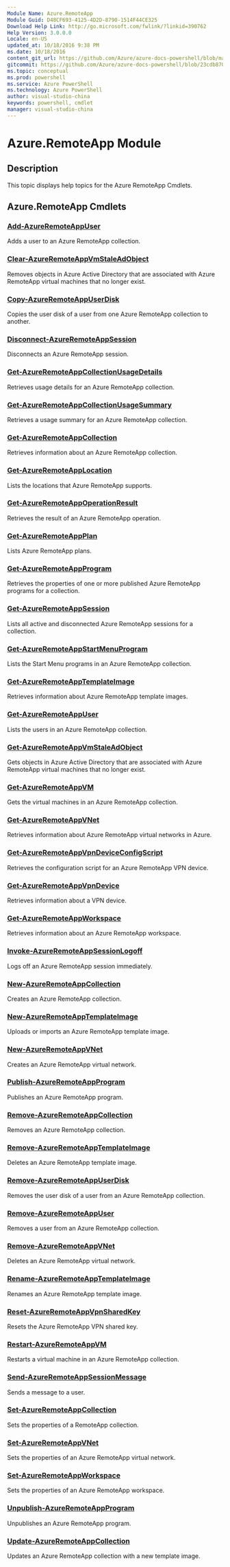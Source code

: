 ```yaml
---
Module Name: Azure.RemoteApp
Module Guid: D48CF693-4125-4D2D-8790-1514F44CE325
Download Help Link: http://go.microsoft.com/fwlink/?linkid=390762
Help Version: 3.0.0.0
Locale: en-US
updated_at: 10/18/2016 9:38 PM
ms.date: 10/18/2016
content_git_url: https://github.com/Azure/azure-docs-powershell/blob/master/azureps-cmdlets-docs/ServiceManagement/Azure.RemoteApp/v2.1.0/Azure.RemoteApp.md
gitcommit: https://github.com/Azure/azure-docs-powershell/blob/23cdb8705d4ab9807c0e21b238f3b134a7d49c7d/azureps-cmdlets-docs/ServiceManagement/Azure.RemoteApp/v2.1.0/Azure.RemoteApp.md
ms.topic: conceptual
ms.prod: powershell
ms.service: Azure PowerShell
ms.technology: Azure PowerShell
author: visual-studio-china
keywords: powershell, cmdlet
manager: visual-studio-china
---
```


# Azure.RemoteApp Module
## Description
This topic displays help topics for the Azure RemoteApp Cmdlets. 

## Azure.RemoteApp Cmdlets
### [Add-AzureRemoteAppUser](.\Add-AzureRemoteAppUser.md)
Adds a user to an Azure RemoteApp collection.


### [Clear-AzureRemoteAppVmStaleAdObject](.\Clear-AzureRemoteAppVmStaleAdObject.md)
Removes objects in Azure Active Directory that are associated with Azure RemoteApp virtual machines that no longer exist.


### [Copy-AzureRemoteAppUserDisk](.\Copy-AzureRemoteAppUserDisk.md)
Copies the user disk of a user from one Azure RemoteApp collection to another.


### [Disconnect-AzureRemoteAppSession](.\Disconnect-AzureRemoteAppSession.md)
Disconnects an Azure RemoteApp session.


### [Get-AzureRemoteAppCollectionUsageDetails](.\Get-AzureRemoteAppCollectionUsageDetails.md)
Retrieves usage details for an Azure RemoteApp collection.


### [Get-AzureRemoteAppCollectionUsageSummary](.\Get-AzureRemoteAppCollectionUsageSummary.md)
Retrieves a usage summary for an Azure RemoteApp collection.


### [Get-AzureRemoteAppCollection](.\Get-AzureRemoteAppCollection.md)
Retrieves information about an Azure RemoteApp collection.


### [Get-AzureRemoteAppLocation](.\Get-AzureRemoteAppLocation.md)
Lists the locations that Azure RemoteApp supports.


### [Get-AzureRemoteAppOperationResult](.\Get-AzureRemoteAppOperationResult.md)
Retrieves the result of an Azure RemoteApp operation.


### [Get-AzureRemoteAppPlan](.\Get-AzureRemoteAppPlan.md)
Lists Azure RemoteApp plans.


### [Get-AzureRemoteAppProgram](.\Get-AzureRemoteAppProgram.md)
Retrieves the properties of one or more published Azure RemoteApp programs for a collection.


### [Get-AzureRemoteAppSession](.\Get-AzureRemoteAppSession.md)
Lists all active and disconnected Azure RemoteApp sessions for a collection.


### [Get-AzureRemoteAppStartMenuProgram](.\Get-AzureRemoteAppStartMenuProgram.md)
Lists the Start Menu programs in an Azure RemoteApp collection.


### [Get-AzureRemoteAppTemplateImage](.\Get-AzureRemoteAppTemplateImage.md)
Retrieves information about Azure RemoteApp template images.


### [Get-AzureRemoteAppUser](.\Get-AzureRemoteAppUser.md)
Lists the users in an Azure RemoteApp collection.


### [Get-AzureRemoteAppVmStaleAdObject](.\Get-AzureRemoteAppVmStaleAdObject.md)
Gets objects in Azure Active Directory that are associated with Azure RemoteApp virtual machines that no longer exist.


### [Get-AzureRemoteAppVM](.\Get-AzureRemoteAppVM.md)
Gets the virtual machines in an Azure RemoteApp collection.


### [Get-AzureRemoteAppVNet](.\Get-AzureRemoteAppVNet.md)
Retrieves information about Azure RemoteApp virtual networks in Azure.


### [Get-AzureRemoteAppVpnDeviceConfigScript](.\Get-AzureRemoteAppVpnDeviceConfigScript.md)
Retrieves the configuration script for an Azure RemoteApp VPN device.


### [Get-AzureRemoteAppVpnDevice](.\Get-AzureRemoteAppVpnDevice.md)
Retrieves information about a VPN device.


### [Get-AzureRemoteAppWorkspace](.\Get-AzureRemoteAppWorkspace.md)
Retrieves information about an Azure RemoteApp workspace.


### [Invoke-AzureRemoteAppSessionLogoff](.\Invoke-AzureRemoteAppSessionLogoff.md)
Logs off an Azure RemoteApp session immediately.


### [New-AzureRemoteAppCollection](.\New-AzureRemoteAppCollection.md)
Creates an Azure RemoteApp collection.


### [New-AzureRemoteAppTemplateImage](.\New-AzureRemoteAppTemplateImage.md)
Uploads or imports an Azure RemoteApp template image.


### [New-AzureRemoteAppVNet](.\New-AzureRemoteAppVNet.md)
Creates an Azure RemoteApp virtual network.


### [Publish-AzureRemoteAppProgram](.\Publish-AzureRemoteAppProgram.md)
Publishes an Azure RemoteApp program.


### [Remove-AzureRemoteAppCollection](.\Remove-AzureRemoteAppCollection.md)
Removes an Azure RemoteApp collection.


### [Remove-AzureRemoteAppTemplateImage](.\Remove-AzureRemoteAppTemplateImage.md)
Deletes an Azure RemoteApp template image.


### [Remove-AzureRemoteAppUserDisk](.\Remove-AzureRemoteAppUserDisk.md)
Removes the user disk of a user from an Azure RemoteApp collection.


### [Remove-AzureRemoteAppUser](.\Remove-AzureRemoteAppUser.md)
Removes a user from an Azure RemoteApp collection.


### [Remove-AzureRemoteAppVNet](.\Remove-AzureRemoteAppVNet.md)
Deletes an Azure RemoteApp virtual network.


### [Rename-AzureRemoteAppTemplateImage](.\Rename-AzureRemoteAppTemplateImage.md)
Renames an Azure RemoteApp template image.


### [Reset-AzureRemoteAppVpnSharedKey](.\Reset-AzureRemoteAppVpnSharedKey.md)
Resets the Azure RemoteApp VPN shared key.


### [Restart-AzureRemoteAppVM](.\Restart-AzureRemoteAppVM.md)
Restarts a virtual machine in an Azure RemoteApp collection.


### [Send-AzureRemoteAppSessionMessage](.\Send-AzureRemoteAppSessionMessage.md)
Sends a message to a user.


### [Set-AzureRemoteAppCollection](.\Set-AzureRemoteAppCollection.md)
Sets the properties of a RemoteApp collection.


### [Set-AzureRemoteAppVNet](.\Set-AzureRemoteAppVNet.md)
Sets the properties of an Azure RemoteApp virtual network.


### [Set-AzureRemoteAppWorkspace](.\Set-AzureRemoteAppWorkspace.md)
Sets the properties of an Azure RemoteApp workspace.


### [Unpublish-AzureRemoteAppProgram](.\Unpublish-AzureRemoteAppProgram.md)
Unpublishes an Azure RemoteApp program.


### [Update-AzureRemoteAppCollection](.\Update-AzureRemoteAppCollection.md)
Updates an Azure RemoteApp collection with a new template image.



